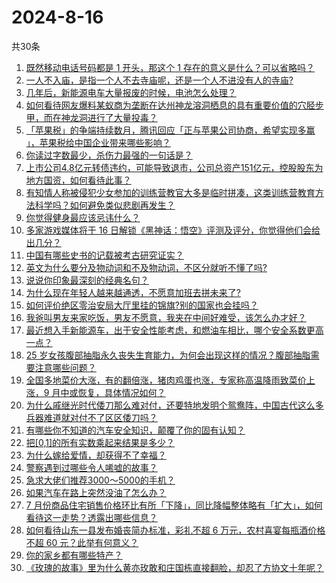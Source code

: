 # 2024-8-16
 共30条
 <!-- BEGIN -->

1. [既然移动电话号码都是 1 开头，那这个 1 存在的意义是什么？可以省略吗？](https://www.zhihu.com/question/452043891)
1. [一人不入庙，是指一个人不去寺庙呢，还是一个人不进没有人的寺庙?](https://www.zhihu.com/question/663588528)
1. [几年后，新能源电车大量报废的时候，电池怎么处理？](https://www.zhihu.com/question/598956599)
1. [如何看待网友爆料某蚁商为垄断在达州神龙溶洞栖息的具有重要价值的穴胫步甲，而在神龙洞进行了大量投毒？](https://www.zhihu.com/question/664306989)
1. [「苹果税」的争端持续数月，腾讯回应「正与苹果公司协商，希望实现多赢 」，苹果税给中国企业带来哪些影响？](https://www.zhihu.com/question/664362482)
1. [你读过字数最少，杀伤力最强的一句话是？](https://www.zhihu.com/question/664175623)
1. [上市公司4.8亿元转债违约，可能导致退市，公司总资产151亿元，控股股东为地方国资，如何看待此事？](https://www.zhihu.com/question/664364940)
1. [有知情人称被侵犯少女参加的训练营教官大多是临时拼凑，这类训练营教育方法科学吗？如何避免类似悲剧再发生？](https://www.zhihu.com/question/664340834)
1. [你觉得健身最应该忌讳什么？](https://www.zhihu.com/question/636904986)
1. [多家游戏媒体将于 16 日解锁《黑神话：悟空》评测及评分，你觉得他们会给出几分？](https://www.zhihu.com/question/664179021)
1. [中国有哪些史书的记载被考古研究证实？](https://www.zhihu.com/question/51227977)
1. [英文为什么要分及物动词和不及物动词，不区分就听不懂了吗?](https://www.zhihu.com/question/664229573)
1. [说说你印象最深刻的经典名句？](https://www.zhihu.com/question/659123708)
1. [为什么现在年轻人越来越通透，不愿意加班去拼未来了?](https://www.zhihu.com/question/664355633)
1. [如何评价绝区零治安局大厅里挂的锦旗?别的国家也会挂吗？](https://www.zhihu.com/question/664345554)
1. [我爸叫男友来家吃饭，男友不愿意，我夹在中间好难受，该怎么办才好？](https://www.zhihu.com/question/664268140)
1. [最近想入手新能源车，出于安全性能考虑，和燃油车相比，哪个安全系数更高一点？](https://www.zhihu.com/question/647173575)
1. [25 岁女孩腹部抽脂永久丧失生育能力，为何会出现这样的情况？腹部抽脂需要注意哪些问题？](https://www.zhihu.com/question/664360478)
1. [全国多地菜价大涨，有的翻倍涨，猪肉鸡蛋也涨，专家称高温降雨致菜价上涨，9 月中或恢复，具体情况如何？](https://www.zhihu.com/question/664364947)
1. [为什么戚继光时代倭刀那么难对付，还要特地发明个鸳鸯阵，中国古代这么多兵器难道就对付不了区区倭刀吗？](https://www.zhihu.com/question/664268307)
1. [有哪些你不知道的汽车安全知识，颠覆了你的固有认知？](https://www.zhihu.com/question/566996905)
1. [把[0,1]的所有实数乘起来结果是多少？](https://www.zhihu.com/question/663239923)
1. [为什么嫁给爱情，却获得不了幸福？](https://www.zhihu.com/question/664260357)
1. [警察遇到过哪些令人唏嘘的故事？](https://www.zhihu.com/question/509821903)
1. [急求大佬们推荐3000～5000的手机？](https://www.zhihu.com/question/662047128)
1. [如果汽车在路上突然没油了怎么办？](https://www.zhihu.com/question/663334590)
1. [7 月份商品住宅销售价格环比有所「下降」，同比降幅整体略有「扩大」，如何看待这一走势？透露出哪些信息？](https://www.zhihu.com/question/664337436)
1. [如何看待山东一县发布婚丧简办标准，彩礼不超 6 万元，农村喜宴每瓶酒价格不超 60 元？此举有何意义？](https://www.zhihu.com/question/664261575)
1. [你的家乡都有哪些特产？](https://www.zhihu.com/question/491627702)
1. [《玫瑰的故事》里为什么黄亦玫敢和庄国栋直接翻脸，却忍了方协文十年呢？](https://www.zhihu.com/question/660716769)

<!-- END -->